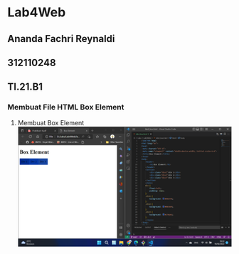 # Lab4Web
## Ananda Fachri Reynaldi
## 312110248
## TI.21.B1

### Membuat File HTML Box Element
1. Membuat Box Element
![Step1](SS/SS1.png)